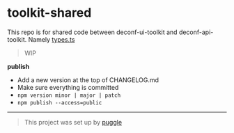 # toolkit-shared

This repo is for shared code between deconf-ui-toolkit and deconf-api-toolkit.
Namely [types.ts](/src/types.ts)

> WIP

**publish**

- Add a new version at the top of CHANGELOG.md
- Make sure everything is committed
- `npm version minor | major | patch`
- `npm publish --access=public`

---

> This project was set up by [puggle](https://npm.im/puggle)
